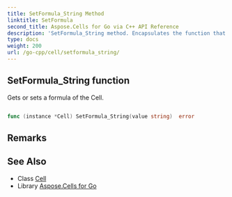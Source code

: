 ```yaml
---
title: SetFormula_String Method 
linktitle: SetFormula
second_title: Aspose.Cells for Go via C++ API Reference
description: 'SetFormula_String method. Encapsulates the function that represents setformula in Go.'
type: docs
weight: 200
url: /go-cpp/cell/setformula_string/
---
```


## SetFormula_String function

Gets or sets a formula of the Cell.

```go

func (instance *Cell) SetFormula_String(value string)  error

```

## Remarks


## See Also

* Class [Cell](../)
* Library [Aspose.Cells for Go](../../)
